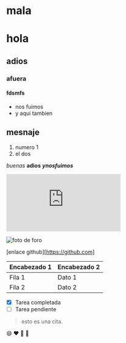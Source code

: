 # mala
# hola
## adios
### afuera
####  fdsmfs

- nos fuimos
- y aqui tambien

## mesnaje

1. numero 1
2. el dos

*buenas* **adios**
***ynosfuimos***

![foto de gato](https://www.verdeesvida.es/inc/timthumb.php?src=/files/reportage/11042015103647_iStock_Gato%20bengali%20Andreas%20Krappweiss.jpg&w=800)

![foto de foro](https://ugremprendedora.ugr.es/wp-content/uploads/2020/09/foro.png)

[enlace github][https://github.com]

| Encabezado 1 | Encabezado 2 |
|--------------|--------------|
| Fila 1       | Dato 1       |
| Fila 2       | Dato 2       |

- [x] Tarea completada
- [ ] Tarea pendiente

> esto es una cita.

:smile: :heart: :rocket: :tada: